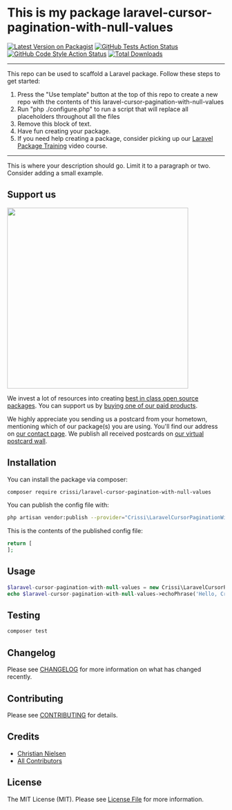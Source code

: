 # This is my package laravel-cursor-pagination-with-null-values

[![Latest Version on Packagist](https://img.shields.io/packagist/v/crissi/laravel-cursor-pagination-with-null-values.svg?style=flat-square)](https://packagist.org/packages/crissi/laravel-cursor-pagination-with-null-values)
[![GitHub Tests Action Status](https://img.shields.io/github/workflow/status/crissi/laravel-cursor-pagination-with-null-values/run-tests?label=tests)](https://github.com/crissi/laravel-cursor-pagination-with-null-values/actions?query=workflow%3Arun-tests+branch%3Amain)
[![GitHub Code Style Action Status](https://img.shields.io/github/workflow/status/crissi/laravel-cursor-pagination-with-null-values/Check%20&%20fix%20styling?label=code%20style)](https://github.com/crissi/laravel-cursor-pagination-with-null-values/actions?query=workflow%3A"Check+%26+fix+styling"+branch%3Amain)
[![Total Downloads](https://img.shields.io/packagist/dt/crissi/laravel-cursor-pagination-with-null-values.svg?style=flat-square)](https://packagist.org/packages/crissi/laravel-cursor-pagination-with-null-values)

---
This repo can be used to scaffold a Laravel package. Follow these steps to get started:

1. Press the "Use template" button at the top of this repo to create a new repo with the contents of this laravel-cursor-pagination-with-null-values
2. Run "php ./configure.php" to run a script that will replace all placeholders throughout all the files
3. Remove this block of text.
4. Have fun creating your package.
5. If you need help creating a package, consider picking up our <a href="https://laravelpackage.training">Laravel Package Training</a> video course.
---

This is where your description should go. Limit it to a paragraph or two. Consider adding a small example.

## Support us

[<img src="https://github-ads.s3.eu-central-1.amazonaws.com/laravel_cursor_pagination_with_null_values.jpg?t=1" width="419px" />](https://spatie.be/github-ad-click/laravel_cursor_pagination_with_null_values)

We invest a lot of resources into creating [best in class open source packages](https://spatie.be/open-source). You can support us by [buying one of our paid products](https://spatie.be/open-source/support-us).

We highly appreciate you sending us a postcard from your hometown, mentioning which of our package(s) you are using. You'll find our address on [our contact page](https://spatie.be/about-us). We publish all received postcards on [our virtual postcard wall](https://spatie.be/open-source/postcards).

## Installation

You can install the package via composer:

```bash
composer require crissi/laravel-cursor-pagination-with-null-values
```


You can publish the config file with:
```bash
php artisan vendor:publish --provider="Crissi\LaravelCursorPaginationWithNullValues\LaravelCursorPaginationWithNullValuesServiceProvider" --tag="laravel-cursor-pagination-with-null-values-config"
```

This is the contents of the published config file:

```php
return [
];
```

## Usage

```php
$laravel-cursor-pagination-with-null-values = new Crissi\LaravelCursorPaginationWithNullValues();
echo $laravel-cursor-pagination-with-null-values->echoPhrase('Hello, Crissi!');
```

## Testing

```bash
composer test
```

## Changelog

Please see [CHANGELOG](CHANGELOG.md) for more information on what has changed recently.

## Contributing

Please see [CONTRIBUTING](.github/CONTRIBUTING.md) for details.

## Credits

- [Christian Nielsen](https://github.com/crissi)
- [All Contributors](../../contributors)

## License

The MIT License (MIT). Please see [License File](LICENSE.md) for more information.
